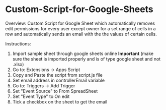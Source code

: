 # Custom-Script-for-Google-Sheets

Overview:
Custom Script for Google Sheet which automatically removes edit permissions for every user except owner for a set range of cells in a row and automatically sends an email with the the values of certain cells.

Instructions:

1) Import sample sheet through google sheets online
**Important** (make sure the sheet is imported properly and is of type google sheet and not .xlsx)
3) Go to: Extensions -> Apps Script
4) Copy and Paste the script from script.js file
5) Set email address in controllerEmail variable
6) Go to: Triggers -> Add Trigger
7) Set "Event Source" to From SpreadSheet
8) Set "Event Type" to On edit
9) Tick a checkbox on the sheet to get the email
